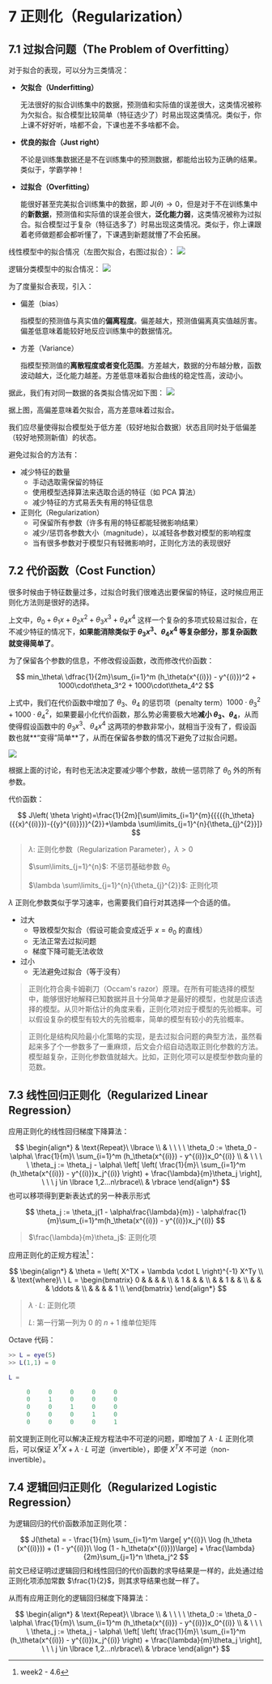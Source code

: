 # 7 正则化（Regularization）
## 7.1 过拟合问题（The Problem of Overfitting）

对于拟合的表现，可以分为三类情况：
- **欠拟合（Underfitting）**

  无法很好的拟合训练集中的数据，预测值和实际值的误差很大，这类情况被称为欠拟合。拟合模型比较简单（特征选少了）时易出现这类情况。类似于，你上课不好好听，啥都不会，下课也差不多啥都不会。

- **优良的拟合（Just right）**

  不论是训练集数据还是不在训练集中的预测数据，都能给出较为正确的结果。类似于，学霸学神！

- **过拟合（Overfitting）**

  能很好甚至完美拟合训练集中的数据，即 $J(\theta) \to 0$，但是对于不在训练集中的**新数据**，预测值和实际值的误差会很大，**泛化能力弱**，这类情况被称为过拟合。拟合模型过于复杂（特征选多了）时易出现这类情况。类似于，你上课跟着老师做题都会都听懂了，下课遇到新题就懵了不会拓展。

线性模型中的拟合情况（左图欠拟合，右图过拟合）：
![](../images/20180112_091654.png)


逻辑分类模型中的拟合情况：
![](../images/20180112_092027.png)



为了度量拟合表现，引入：

- 偏差（bias）

  指模型的预测值与真实值的**偏离程度**。偏差越大，预测值偏离真实值越厉害。偏差低意味着能较好地反应训练集中的数据情况。

- 方差（Variance）

  指模型预测值的**离散程度或者变化范围**。方差越大，数据的分布越分散，函数波动越大，泛化能力越差。方差低意味着拟合曲线的稳定性高，波动小。

据此，我们有对同一数据的各类拟合情况如下图：
![](../images/20180112_085630.png)

据上图，高偏差意味着欠拟合，高方差意味着过拟合。

我们应尽量使得拟合模型处于低方差（较好地拟合数据）状态且同时处于低偏差（较好地预测新值）的状态。

避免过拟合的方法有：

- 减少特征的数量
  - 手动选取需保留的特征
  - 使用模型选择算法来选取合适的特征（如 PCA 算法）
  - 减少特征的方式易丢失有用的特征信息
- 正则化（Regularization）
  - 可保留所有参数（许多有用的特征都能轻微影响结果）
  - 减少/惩罚各参数大小（magnitude），以减轻各参数对模型的影响程度
  - 当有很多参数对于模型只有轻微影响时，正则化方法的表现很好

## 7.2 代价函数（Cost Function）

很多时候由于特征数量过多，过拟合时我们很难选出要保留的特征，这时候应用正则化方法则是很好的选择。

上文中，$\theta_0 + \theta_1x + \theta_2x^2 + \theta_3x^3 + \theta_4x^4$ 这样一个复杂的多项式较易过拟合，在不减少特征的情况下，**如果能消除类似于 $\theta_3x^3$、$\theta_4x^4$ 等复杂部分，那复杂函数就变得简单了**。

为了保留各个参数的信息，不修改假设函数，改而修改代价函数：

$$
min_\theta\ \dfrac{1}{2m}\sum_{i=1}^m (h_\theta(x^{(i)}) - y^{(i)})^2 + 1000\cdot\theta_3^2 + 1000\cdot\theta_4^2
$$


上式中，我们在代价函数中增加了 $\theta_3$、$\theta_4$ 的惩罚项（penalty term）$1000\cdot\theta_3^2 + 1000\cdot\theta_4^2$，如果要最小化代价函数，那么势必需要极大地**减小 $\theta_3$、$\theta_4$**，从而使得假设函数中的 $\theta_3x^3$、$\theta_4x^4$ 这两项的参数非常小，就相当于没有了，假设函数也就**“变得”简单**了，从而在保留各参数的情况下避免了过拟合问题。

![](../images/20180114_090054.png)



根据上面的讨论，有时也无法决定要减少哪个参数，故统一惩罚除了 $\theta_0$ 外的所有参数。

代价函数：

$$
J\left( \theta  \right)=\frac{1}{2m}[\sum\limits_{i=1}^{m}{{{({h_\theta}({{x}^{(i)}})-{{y}^{(i)}})}^{2}}+\lambda \sum\limits_{j=1}^{n}{\theta_{j}^{2}}]}
$$


> $\lambda$: 正则化参数（Regularization Parameter），$\lambda > 0$
>
> $\sum\limits_{j=1}^{n}$: 不惩罚基础参数 $\theta_0$
>
> $\lambda \sum\limits_{j=1}^{n}{\theta_{j}^{2}}$: 正则化项

$\lambda$ 正则化参数类似于学习速率，也需要我们自行对其选择一个合适的值。

- 过大
  - 导致模型欠拟合（假设可能会变成近乎 $x = \theta_0$ 的直线）
  - 无法正常去过拟问题
  - 梯度下降可能无法收敛
- 过小
  - 无法避免过拟合（等于没有）


> 正则化符合奥卡姆剃刀（Occam's razor）原理。在所有可能选择的模型中，能够很好地解释已知数据并且十分简单才是最好的模型，也就是应该选择的模型。从贝叶斯估计的角度来看，正则化项对应于模型的先验概率。可以假设复杂的模型有较大的先验概率，简单的模型有较小的先验概率。

> 正则化是结构风险最小化策略的实现，是去过拟合问题的典型方法，虽然看起来多了个一参数多了一重麻烦，后文会介绍自动选取正则化参数的方法。模型越复杂，正则化参数值就越大。比如，正则化项可以是模型参数向量的范数。

## 7.3 线性回归正则化（Regularized Linear Regression）

应用正则化的线性回归梯度下降算法：

$$
\begin{align*}
& \text{Repeat}\ \lbrace \\
& \ \ \ \ \theta_0 := \theta_0 - \alpha\ \frac{1}{m}\ \sum_{i=1}^m (h_\theta(x^{(i)}) - y^{(i)})x_0^{(i)} \\
& \ \ \ \ \theta_j := \theta_j - \alpha\ \left[ \left( \frac{1}{m}\ \sum_{i=1}^m (h_\theta(x^{(i)}) - y^{(i)})x_j^{(i)} \right) + \frac{\lambda}{m}\theta_j \right], \ \ \ j \in \lbrace 1,2...n\rbrace\\
& \rbrace
\end{align*}
$$
也可以移项得到更新表达式的另一种表示形式

$$
\theta_j := \theta_j(1 - \alpha\frac{\lambda}{m}) - \alpha\frac{1}{m}\sum_{i=1}^m(h_\theta(x^{(i)}) - y^{(i)})x_j^{(i)}
$$


> $\frac{\lambda}{m}\theta_j$: 正则化项



应用正则化的正规方程法[^2]：

$$
\begin{align*}
& \theta = \left( X^TX + \lambda \cdot L \right)^{-1} X^Ty \\
& \text{where}\ \ L = \begin{bmatrix} 0 & & & & \\
& 1 & & & \\
& & 1 & & \\
& & & \ddots & \\
& & & & 1 \\ \end{bmatrix}
\end{align*}
$$


> $\lambda\cdot L$: 正则化项
>
> $L$: 第一行第一列为 $0$ 的 $n+1$ 维单位矩阵

Octave 代码：
```matlab
>> L = eye(5)
>> L(1,1) = 0

L =

     0     0     0     0     0
     0     1     0     0     0
     0     0     1     0     0
     0     0     0     1     0
     0     0     0     0     1
```



前文提到正则化可以解决正规方程法中不可逆的问题，即增加了 $\lambda \cdot L$ 正则化项后，可以保证 $X^TX + \lambda \cdot L$ 可逆（invertible），即便 $X^TX$ 不可逆（non-invertible）。 

## 7.4 逻辑回归正则化（Regularized Logistic Regression）

为逻辑回归的代价函数添加正则化项：

$$
J(\theta) = - \frac{1}{m} \sum_{i=1}^m \large[ y^{(i)}\ \log (h_\theta (x^{(i)})) + (1 - y^{(i)})\ \log (1 - h_\theta(x^{(i)}))\large] + \frac{\lambda}{2m}\sum_{j=1}^n \theta_j^2
$$
前文已经证明过逻辑回归和线性回归的代价函数的求导结果是一样的，此处通过给正则化项添加常数 $\frac{1}{2}$，则其求导结果也就一样了。

从而有应用正则化的逻辑回归梯度下降算法：

$$
\begin{align*}
& \text{Repeat}\ \lbrace \\
& \ \ \ \ \theta_0 := \theta_0 - \alpha\ \frac{1}{m}\ \sum_{i=1}^m (h_\theta(x^{(i)}) - y^{(i)})x_0^{(i)} \\
& \ \ \ \ \theta_j := \theta_j - \alpha\ \left[ \left( \frac{1}{m}\ \sum_{i=1}^m (h_\theta(x^{(i)}) - y^{(i)})x_j^{(i)} \right) + \frac{\lambda}{m}\theta_j \right], \ \ \ j \in \lbrace 1,2...n\rbrace\\
& \rbrace \end{align*}
$$


[^1]: https://en.wikipedia.org/wiki/List_of_algorithms#Optimization_algorithms
[^2]: week2 - 4.6